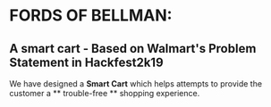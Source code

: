 # FORDS OF BELLMAN:
## A smart cart - Based on Walmart's Problem Statement in Hackfest2k19

We have designed a **Smart Cart** which helps attempts to provide the customer a ** trouble-free ** shopping experience.
